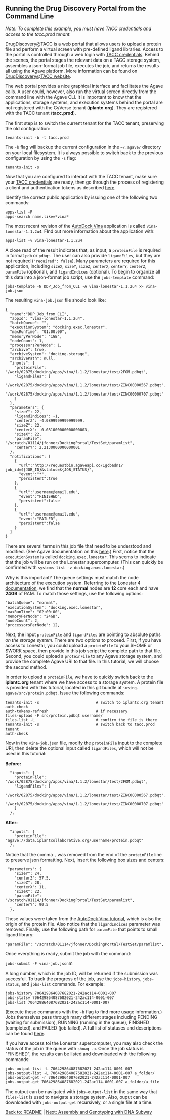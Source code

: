 ## Running the Drug Discovery Portal from the Command Line

*Note: To complete this example, you must have TACC credentials and access to the tacc.prod tenant.*

DrugDiscovery@TACC is a web portal that allows users to upload a protein file and perform a virtual screen with pre-defined ligand libraries.
Access to the portal is controlled through a web login with [TACC credentials](https://portal.tacc.utexas.edu/).
Behind the scenes, the portal stages the relevant data on a TACC storage system, assembles a json-format job file, executes the job, and returns the results all using the Agave platform.
More information can be found on [DrugDiscovery@TACC website](https://drugdiscovery.tacc.utexas.edu/).

The web portal provides a nice graphical interface and facilitates the Agave calls.
A user could, however, also run the virtual screen directly from the command line with the Agave CLI.
It is important to know that the applications, storage systems, and execution systems behind the portal are not registered with the CyVerse tenant (**iplantc.org**).
They are registered with the TACC tenant (**tacc.prod**).

The first step is to switch the current tenant for the TACC tenant, preserving the old configuration:

```tenants-init -b -t tacc.prod```

The `-b` flag will backup the current configuration in the `~/.agave/` directory on your local filesystem.
It is always possible to switch back to the previous configuration by using the `-s` flag:

```tenants-init -s```

Now that you are configured to interact with the TACC tenant, make sure your [TACC credentials](https://portal.tacc.utexas.edu/) are ready, then go through the process of registering a client and authentication tokens as described [here](initializing.md).

Identify the correct public application by issuing one of the following two commands:

```
apps-list -P
apps-search name.like=*vina*
```

The most recent revision of the [AutoDock Vina](http://vina.scripps.edu/) application is called `vina-lonestar-1.1.2u4`.
FInd out more information about the application with:

```apps-list -v vina-lonestar-1.1.2u4```

A close read of the result indicates that, as input, a `proteinFile` is required in format `pdb` or `pdbqt`.
The user can also provide `ligandFiles`, but they are not required (`"required": false`).
Many parameters are required for this application, including `sizeX`, `sizeY`, `sizeZ`, `centerX`, `centerY`, `centerZ`, `paramFile` (optional), and `ligandIndices` (optional). To begin to organize all this data into a json-format job script, use the `jobs-template` command:

```jobs-template -N DDP_Job_from_CLI -A vina-lonestar-1.1.2u4 >> vina-job.json```

The resulting `vina-job.json` file should look like:

```
{
  "name":"DDP_Job_from_CLI",
  "appId": "vina-lonestar-1.1.2u4",
  "batchQueue": "",
  "executionSystem": "docking.exec.lonestar",
  "maxRunTime": "01:00:00",
  "memoryPerNode": "1GB",
  "nodeCount": 1,
  "processorsPerNode": 1,
  "archive": true,
  "archiveSystem": "docking.storage",
  "archivePath": null,
  "inputs": {
    "proteinFile": "/work/02875/docking/apps/vina/1.1.2/lonestar/test/2FOM.pdbqt",
    "ligandFiles": [ 
      "/work/02875/docking/apps/vina/1.1.2/lonestar/test/ZINC00000567.pdbqt",
      "/work/02875/docking/apps/vina/1.1.2/lonestar/test/ZINC00000707.pdbqt"
    ]
  },
  "parameters": {
    "sizeY": 22,
    "ligandIndices": -1,
    "centerZ": -4.0899999999999999,
    "sizeZ": 22,
    "centerX": -0.081000000000000003,
    "sizeX": 22,
    "paramFile": "/scratch/01114/jfonner/DockingPortal/TestSet/paramlist",
    "centerY": 2.2130000000000001
  },
  "notifications": [
    {
      "url":"http://requestbin.agaveapi.co/1gcbadn1?job_id=${JOB_ID}&status=${JOB_STATUS}",
      "event":"*",
      "persistent":true
    },
    {
      "url":"username@email.edu",
      "event":"FINISHED",
      "persistent":false
    },
    {
      "url":"username@email.edu",
      "event":"FAILED",
      "persistent":false
    }
  ]
}

```

There are several terms in this job file that need to be understood and modified.
(See Agave documentation on this [here](http://agaveapi.co/documentation/tutorials/app-management-tutorial/).)
First, notice that the `executionSystem` is called `docking.exec.lonestar`.
This seems to indicate that the job will be run on the Lonestar supercomputer.
(This can quickly be confirmed with `systems-list -v docking.exec.lonestar`.)

Why is this important?
The queue settings must match the node architecture of the execution system.
Referring to the Lonestar 4 [documentation](https://portal.tacc.utexas.edu/user-guides/lonestar), we find that the **normal** nodes are **12** core each and have **24GB** of RAM.
To match those settings, use the following options:

```
"batchQueue": "normal",
"executionSystem": "docking.exec.lonestar",
"maxRunTime": "02:00:00",
"memoryPerNode": "24GB",
"nodeCount": 2,
"processorsPerNode": 12,
```

Next, the input `proteinFile` and `ligandFiles` are pointing to absolute paths _on the storage system_.
There are two options to proceed.
First, if you have access to Lonestar, you could upload a `proteinFile` to your $HOME or $WORK space, then provide in this job script the complete path to that file.
Second, you could upload a `proteinFile` to any Agave storage system, and provide the complete Agave URI to that file.
In this tutorial, we will choose the second method.

In order to upload a `proteinFile`, we have to quickly switch back to the **iplantc.org** tenant where we have access to a storage system.
A protein file is provided with this tutorial, located in this git bundle at `~using-agave/src/protein.pdbqt`.
Issue the following commands:

```
tenants-init -s							# switch to iplantc.org tenant
auth-check
auth-tokens-refresh						# if necessary
files-upload -F src/protein.pdbqt username/
files-list -L							# confirm the file is there
tenants-init -s							# switch back to tacc.prod tenant
auth-check
```

Now in the `vina-job.json` file, modify the `proteinFile` input to the complete URI, then delete the optional input called `ligandFiles`, which will not be used in this tutorial:

**Before:**
```
  "inputs": {
    "proteinFile": "/work/02875/docking/apps/vina/1.1.2/lonestar/test/2FOM.pdbqt",
    "ligandFiles": [ 
      "/work/02875/docking/apps/vina/1.1.2/lonestar/test/ZINC00000567.pdbqt",
      "/work/02875/docking/apps/vina/1.1.2/lonestar/test/ZINC00000707.pdbqt"
    ]
  },
```

**After:**
```
  "inputs": {
    "proteinFile": "agave://data.iplantcollaborative.org/username/protein.pdbqt"
  },
```

Notice that the comma `,` was removed from the end of the `proteinFile` line to preserve json formatting.
Next, insert the following box sizes and centers:

```
 "parameters": {
    "sizeY": 24,
    "centerZ": 57.5,
    "sizeZ": 28,
    "centerX": 11,
    "sizeX": 22,
    "paramFile": "/scratch/01114/jfonner/DockingPortal/TestSet/paramlist",
    "centerY": 90.5
  },
```

These values were taken from the [AutoDock Vina tutorial](http://vina.scripps.edu/tutorial.html), which is also the origin of the protein file.
Also notice that the `ligandIndices` parameter was removed.
Finally, use the following path for `paramFile` that points to small ligand library:

```"paramFile": "/scratch/01114/jfonner/DockingPortal/TestSet/paramlist",```

Once everything is ready, submit the job with the command:

```jobs-submit -F vina-job.json```m

A long number, which is the job ID, will be returned if the submission was succesful.
To track the progress of the job, use the `jobs-history`, `jobs-status`, and `jobs-list` commands. For example:

```
jobs-history 706429864087682021-242ac114-0001-007
jobs-statsy 706429864087682021-242ac114-0001-007
jobs-list 706429864087682021-242ac114-0001-007
```

(Execute these commands with the `-h` flag to find more usage information.)
Jobs themselves pass through many different stages including PENDING (waiting for submission), RUNNING (running in the queue), FINISHED (completed), and FAILED (job failed).
A full list of statuses and descriptions can be found [here](http://agaveapi.co/documentation/tutorials/job-management-tutorial/).

If you have access toi the Lonestar supercomputer, you may also check the status of the job in the queue with `showq -u`.
Once the job status is "FINISHED", the results can be listed and downloaded with the following commands:

```
jobs-output-list -L 706429864087682021-242ac114-0001-007
jobs-output-list -L 706429864087682021-242ac114-0001-007 a_folder/
jobs-output-get -r 706429864087682021-242ac114-0001-007
jobs-output-get 706429864087682021-242ac114-0001-007 a_folder/a_file
```

The output can be navigated with `jobs-output-list` in the same way that `files-list` is used to navigate a storage system.
Also, ouput can be downloaded with `jobs-output-get` recursively, or a single file at a time.

[Back to: README](../README.md) | [Next: Assembly and Genotyping with DNA Subway](dna_subway.md)
